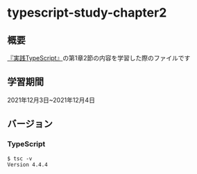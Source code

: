 # typescript-study-chapter2
## 概要
[『実践TypeScript』](https://www.amazon.co.jp/%E5%AE%9F%E8%B7%B5TypeScript-BFF%E3%81%A8Next-js-Nuxt-js%E3%81%AE%E5%9E%8B%E5%AE%9A%E7%BE%A9-%E5%90%89%E4%BA%95-%E5%81%A5%E6%96%87/dp/483996937X/ref=sr_1_1?__mk_ja_JP=%E3%82%AB%E3%82%BF%E3%82%AB%E3%83%8A&crid=YOOO6FK0DYLL&keywords=%E5%AE%9F%E8%B7%B5typescript&qid=1638450106&sprefix=%E5%AE%9F%E8%B7%B5type%2Caps%2C292&sr=8-1)の第1章2節の内容を学習した際のファイルです

## 学習期間
2021年12月3日~2021年12月4日

## バージョン
### TypeScript
```
$ tsc -v
Version 4.4.4
```
